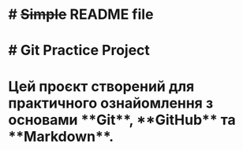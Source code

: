 # \# ~~Simple~~ README file

# \# Git Practice Project

# 

# Цей проєкт створений для практичного ознайомлення з основами \*\*Git\*\*, \*\*GitHub\*\* та \*\*Markdown\*\*.



